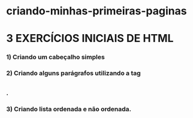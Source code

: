 # criando-minhas-primeiras-paginas
# 3 EXERCÍCIOS INICIAIS DE HTML
### 1) Criando um cabeçalho simples
### 2) Criando alguns parágrafos utilizando a tag <pre></pre>.
### 3) Criando lista ordenada e não ordenada.
